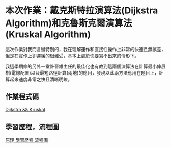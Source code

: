 # 本次作業：戴克斯特拉演算法(Dijkstra Algorithm)和克魯斯克爾演算法(Kruskal Algorithm)
這次作業對我而言蠻特別的，我在理解運作和直接性操作上非常的快速且無誤差，但是在實作上卻遲緩的很難受，基本上處於快要寫不出來的情形下。

我這學期修的另外一堂許晉雄主任的最佳化也有教到這兩個演算法在計算最小伸展樹(電線配置)以及最短路徑計算(兩地)的應用，發現以此兩方法應用在題目上，計算起來速度非常之快且清晰明瞭。

## 作業程式碼
[Dijkstra && Kruskal](https://github.com/Nyar8712/homework/blob/master/HW6/Dijkstra_06170240.py)

## 學習歷程，流程圖
[原理 學習歷程 流程圖](https://github.com/Nyar8712/homework/blob/master/HW6/Dijkstra_Kruskal_%E5%8E%9F%E7%90%86_%E6%B5%81%E7%A8%8B%E5%9C%96_%E5%AD%B8%E7%BF%92%E6%AD%B7%E7%A8%8B.md)
